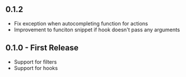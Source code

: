 ## 0.1.2
* Fix exception when autocompleting function for actions
* Improvement to funciton snippet if hook doesn't pass any arguments

## 0.1.0 - First Release
* Support for filters
* Support for hooks

